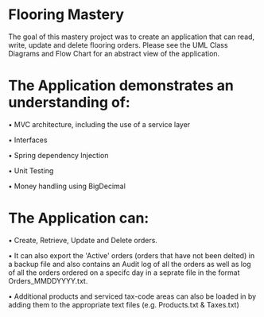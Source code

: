 # Flooring Mastery

The goal of this mastery project was to create an application that can read, write, update and delete flooring orders.
Please see the UML Class Diagrams and Flow Chart for an abstract view of the application.

# The Application demonstrates an understanding of: #

• MVC architecture, including the use of a service layer

• Interfaces

• Spring dependency Injection

• Unit Testing

• Money handling using BigDecimal

# The Application can: #

• Create, Retrieve, Update and Delete orders.

• It can also export the 'Active' orders (orders that have not been delted) in a backup file and also contains an Audit log of all the orders as well as
  log of all the orders ordered on a specifc day in a seprate file in the format Orders_MMDDYYYY.txt.

• Additional products and serviced tax-code areas can also be loaded in by adding them to the appropriate text files (e.g. Products.txt & Taxes.txt)
